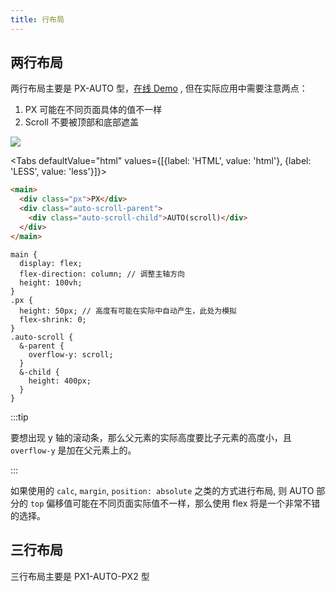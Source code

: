 ```yaml
---
title: 行布局
---
```


## 两行布局

两行布局主要是 PX-AUTO 型，[在线 Demo](https://codepen.io/muwenzi/pen/jjKrrw) , 但在实际应用中需要注意两点：

1. PX 可能在不同页面具体的值不一样
1. Scroll 不要被顶部和底部遮盖

<img src='https://cosmos-x.oss-cn-hangzhou.aliyuncs.com/PHcOwS.jpg'/>

<Tabs defaultValue="html" values={[{label: 'HTML', value: 'html'}, {label: 'LESS', value: 'less'}]}>

<TabItem value="html">

```html
<main>
  <div class="px">PX</div>
  <div class="auto-scroll-parent">
    <div class="auto-scroll-child">AUTO(scroll)</div>
  </div>
</main>
```

</TabItem>
<TabItem value="less">

```less
main {
  display: flex;
  flex-direction: column; // 调整主轴方向
  height: 100vh;
}
.px {
  height: 50px; // 高度有可能在实际中自动产生，此处为模拟
  flex-shrink: 0;
}
.auto-scroll {
  &-parent {
    overflow-y: scroll;
  }
  &-child {
    height: 400px;
  }
}
```

</TabItem>
</Tabs>

:::tip

要想出现 y 轴的滚动条，那么父元素的实际高度要比子元素的高度小，且 `overflow-y` 是加在父元素上的。

:::

如果使用的 `calc`, `margin`, `position: absolute` 之类的方式进行布局, 则 AUTO 部分的 `top` 偏移值可能在不同页面实际值不一样，那么使用 flex 将是一个非常不错的选择。

## 三行布局

三行布局主要是 PX1-AUTO-PX2 型
